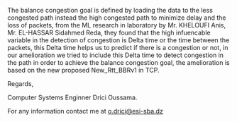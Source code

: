 The balance congestion goal is defined by loading the data to the less congested path
instead the high congested path to minimize delay and the loss of packets, from the ML
research in laboratory by Mr. KHELOUFI Anis, Mr. EL-HASSAR Sidahmed Reda, they
found that the high infuencable variable in the detection of congestion is Delta time or
the time between the packets, this Delta time helps us to predict if there is a congestion
or not, in our amelioration we tried to include this Delta time to detect congestion in the
path in order to achieve the balance congestion goal, the amelioration is based on the new
proposed New_Rtt_BBRv1 in TCP.

Regards,

Computer Systems Enginner Drici Oussama.

For any information contact me at o.drici@esi-sba.dz
